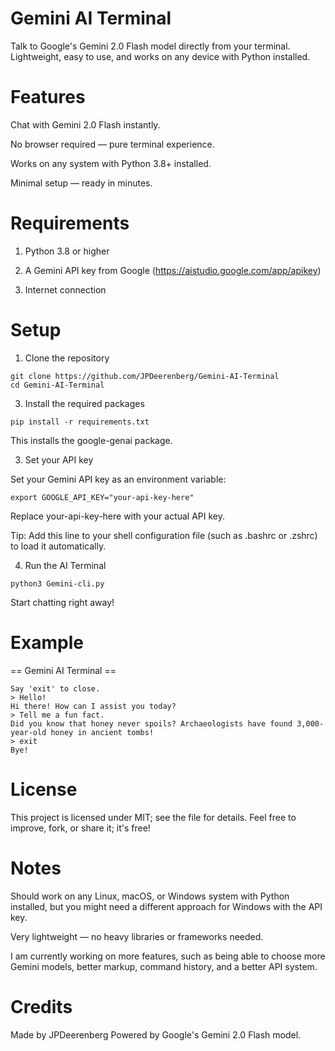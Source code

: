 # Gemini AI Terminal

Talk to Google's Gemini 2.0 Flash model directly from your terminal.
Lightweight, easy to use, and works on any device with Python installed.


# Features

Chat with Gemini 2.0 Flash instantly.

No browser required — pure terminal experience.

Works on any system with Python 3.8+ installed.

Minimal setup — ready in minutes.


# Requirements

1. Python 3.8 or higher

2. A Gemini API key from Google (https://aistudio.google.com/app/apikey)

3. Internet connection


# Setup

1. Clone the repository
```
git clone https://github.com/JPDeerenberg/Gemini-AI-Terminal
cd Gemini-AI-Terminal
```

3. Install the required packages
```
pip install -r requirements.txt
```
This installs the google-genai package.


3. Set your API key

Set your Gemini API key as an environment variable:
```
export GOOGLE_API_KEY="your-api-key-here"
```
Replace your-api-key-here with your actual API key.

Tip: Add this line to your shell configuration file (such as .bashrc or .zshrc) to load it automatically.


4. Run the AI Terminal
```
python3 Gemini-cli.py
```
Start chatting right away!


# Example

== Gemini AI Terminal ==
```
Say 'exit' to close.
> Hello!
Hi there! How can I assist you today?
> Tell me a fun fact.
Did you know that honey never spoils? Archaeologists have found 3,000-year-old honey in ancient tombs!
> exit
Bye!
```

# License

This project is licensed under MIT; see the file for details.  Feel free to improve, fork, or share it; it's free!

# Notes

Should work on any Linux, macOS, or Windows system with Python installed, but you might need a different approach for Windows with the API key.

Very lightweight — no heavy libraries or frameworks needed.

I am currently working on more features, such as being able to choose more Gemini models, better markup, command history, and a better API system.

# Credits

Made by JPDeerenberg
Powered by Google's Gemini 2.0 Flash model.
